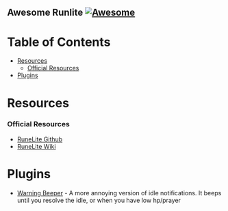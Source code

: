 ## Awesome Runlite [![Awesome](https://awesome.re/badge.svg)](https://awesome.re)

Table of Contents
=================

   * [Resources](#resources)
       * [Official Resources](#official-resources)
   * [Plugins](#plugins)

# Resources

### Official Resources

  - [RuneLite Github](https://github.com/runelite/runelite/)
  - [RuneLite Wiki](https://github.com/runelite/runelite/wiki)
  
  
# Plugins

  - [Warning Beeper](https://github.com/tylerthardy/warningbeeper) - A more annoying version of idle notifications. It beeps until you resolve the idle, or when you have low hp/prayer
